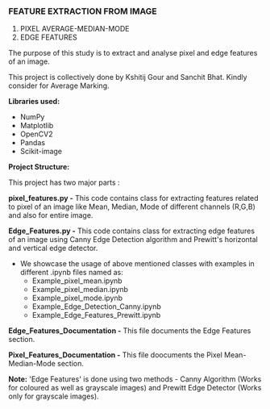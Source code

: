 ### FEATURE EXTRACTION FROM IMAGE 
  1. PIXEL AVERAGE-MEDIAN-MODE
  2. EDGE FEATURES

The purpose of this study is to extract and analyse pixel and edge features of an image.

This project is collectively done by Kshitij Gour and Sanchit Bhat. Kindly consider for Average Marking.

<b>Libraries used:</b>

- NumPy
- Matplotlib
- OpenCV2
- Pandas
- Scikit-image


<b>Project Structure:</b>

This project has two major parts :

<b>pixel_features.py -</b> This code contains class for extracting features related to pixel of an image like Mean, Median, Mode of different channels (R,G,B) and also for entire image.

<b>Edge_Features.py -</b> This code contains class for extracting edge features of an image using Canny Edge Detection algorithm and Prewitt's horizontal and vertical edge detector.

- We showcase the usage of above mentioned classes with examples in different .ipynb files named as:
  - Example_pixel_mean.ipynb
  - Example_pixel_median.ipynb
  - Example_pixel_mode.ipynb
  - Example_Edge_Detection_Canny.ipynb
  - Example_Edge_Features_Prewitt.ipynb

<b>Edge_Features_Documentation -</b> This file documents the Edge Features section.

<b>Pixel_Features_Documentation -</b> This file doocuments the Pixel Mean-Median-Mode section.

<b>Note:</b> 
'Edge Features' is done using two methods - Canny Algorithm (Works for coloured as well as grayscale images) and Prewitt Edge Detector (Works only for grayscale images). 
